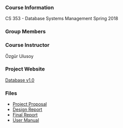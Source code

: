 ### Course Information
CS 353 - Database Systems Management
Spring 2018

### Group Members


### Course Instructor
Özgür Ulusoy

### Project Website
[Database v1.0](https://mellonaran.github.io/)

### Files
- [Project Proposal](https://drive.google.com/drive/u/0/folders/1KIgHTuxWTEr2PXi7dOKF0QrvBFUogWGl)
- [Design Report](https://drive.google.com/drive/u/0/folders/1KIgHTuxWTEr2PXi7dOKF0QrvBFUogWGl)
- [Final Report](https://drive.google.com/drive/u/0/folders/1KIgHTuxWTEr2PXi7dOKF0QrvBFUogWGl)
- [User Manual](https://drive.google.com/drive/u/0/folders/1KIgHTuxWTEr2PXi7dOKF0QrvBFUogWGl)
